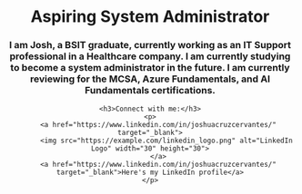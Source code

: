 <div align="center">
    <h1>Aspiring System Administrator</h1>
    <h3>I am Josh, a BSIT graduate, currently working as an IT Support professional in a Healthcare company. I am currently studying to become a system administrator in the future. I am currently reviewing for the MCSA, Azure Fundamentals, and AI Fundamentals certifications.</h3>

    <h3>Connect with me:</h3>
    <p>
        <a href="https://www.linkedin.com/in/joshuacruzcervantes/" target="_blank">
            <img src="https://example.com/linkedin_logo.png" alt="LinkedIn Logo" width="30" height="30">
        </a>
        <a href="https://www.linkedin.com/in/joshuacruzcervantes/" target="_blank">Here's my LinkedIn profile</a>
    </p>
</div>
